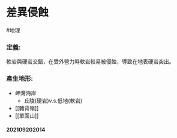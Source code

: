 # 差異侵蝕
#地理 
### 定義:
軟岩與硬岩交錯，在受外營力時軟岩較易被侵蝕，導致在地表硬岩突出。
### 產生地形:
- 岬灣海岸
	- 丘陵(硬岩)v.s.低地(軟岩)
- [[豬背嶺]]
- [[單面山]]

#### 202109202014